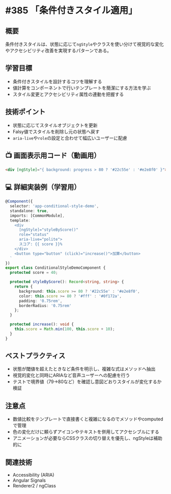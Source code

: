 # #385 「条件付きスタイル適用」

## 概要
条件付きスタイルは、状態に応じて`ngStyle`やクラスを使い分けて視覚的な変化やアクセシビリティ改善を実現するパターンである。

## 学習目標
- 条件付きスタイルを設計するコツを理解する
- 値計算をコンポーネントで行いテンプレートを簡潔にする方法を学ぶ
- スタイル変更とアクセシビリティ属性の連動を把握する

## 技術ポイント
- 状態に応じてスタイルオブジェクトを更新
- Falsy値でスタイルを削除し元の状態へ戻す
- `aria-live`や`role`の設定と合わせて幅広いユーザーに配慮

## 📺 画面表示用コード（動画用）
```html
<div [ngStyle]="{ background: progress > 80 ? '#22c55e' : '#e2e8f0' }">進捗</div>
```

## 💻 詳細実装例（学習用）
```typescript
@Component({
  selector: 'app-conditional-style-demo',
  standalone: true,
  imports: [CommonModule],
  template: `
    <div
      [ngStyle]="styleByScore()"
      role="status"
      aria-live="polite">
      スコア: {{ score }}%
    </div>
    <button type="button" (click)="increase()">加算</button>
  `
})
export class ConditionalStyleDemoComponent {
  protected score = 40;

  protected styleByScore(): Record<string, string> {
    return {
      background: this.score >= 80 ? '#22c55e' : '#e2e8f0',
      color: this.score >= 80 ? '#fff' : '#0f172a',
      padding: '0.75rem',
      borderRadius: '0.75rem'
    };
  }

  protected increase(): void {
    this.score = Math.min(100, this.score + 10);
  }
}
```

## ベストプラクティス
- 状態が閾値を超えたときなど条件を明示し、複雑な式はメソッドへ抽出
- 視覚的変化と同時にARIAなど音声ユーザーへの配慮を行う
- テストで境界値（79→80など）を確認し意図どおりスタイルが変化するか検証

## 注意点
- 数値比較をテンプレートで直接書くと複雑になるのでメソッドやcomputedで管理
- 色の変化だけに頼らずアイコンやテキストを併用してアクセシブルにする
- アニメーションが必要ならCSSクラスの切り替えを優先し、ngStyleは補助的に

## 関連技術
- Accessibility (ARIA)
- Angular Signals
- Renderer2 / ngClass
